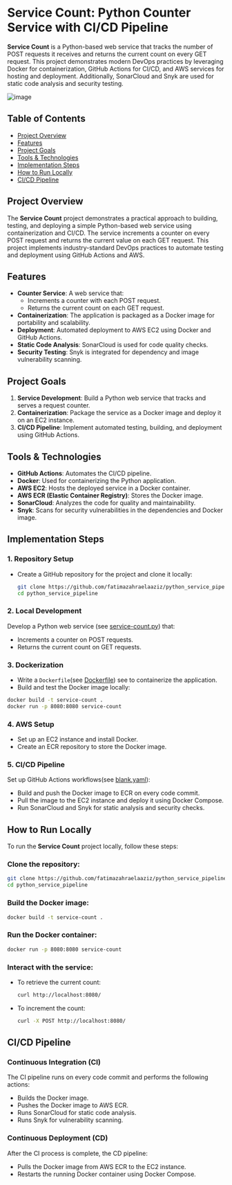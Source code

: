 # Service Count: Python Counter Service with CI/CD Pipeline

**Service Count** is a Python-based web service that tracks the number of POST requests it receives and returns the current count on every GET request. This project demonstrates modern DevOps practices by leveraging Docker for containerization, GitHub Actions for CI/CD, and AWS services for hosting and deployment. Additionally, SonarCloud and Snyk are used for static code analysis and security testing.

![image](https://github.com/fatimazahraelaaziz/Python-Service-CI-CD-Pipeline/assets/96253973/0a1f122d-0c4d-4099-b548-2064ed0efca6)

## Table of Contents
- [Project Overview](#project-overview)
- [Features](#features)
- [Project Goals](#project-goals)
- [Tools & Technologies](#tools--technologies)
- [Implementation Steps](#implementation-steps)
- [How to Run Locally](#how-to-run-locally)
- [CI/CD Pipeline](#cicd-pipeline)

## Project Overview

The **Service Count** project demonstrates a practical approach to building, testing, and deploying a simple Python-based web service using containerization and CI/CD. The service increments a counter on every POST request and returns the current value on each GET request. This project implements industry-standard DevOps practices to automate testing and deployment using GitHub Actions and AWS.

## Features

- **Counter Service**: A web service that:
  - Increments a counter with each POST request.
  - Returns the current count on each GET request.
- **Containerization**: The application is packaged as a Docker image for portability and scalability.
- **Deployment**: Automated deployment to AWS EC2 using Docker and GitHub Actions.
- **Static Code Analysis**: SonarCloud is used for code quality checks.
- **Security Testing**: Snyk is integrated for dependency and image vulnerability scanning.

## Project Goals

1. **Service Development**: Build a Python web service that tracks and serves a request counter.
2. **Containerization**: Package the service as a Docker image and deploy it on an EC2 instance.
3. **CI/CD Pipeline**: Implement automated testing, building, and deployment using GitHub Actions.

## Tools & Technologies

- **GitHub Actions**: Automates the CI/CD pipeline.
- **Docker**: Used for containerizing the Python application.
- **AWS EC2**: Hosts the deployed service in a Docker container.
- **AWS ECR (Elastic Container Registry)**: Stores the Docker image.
- **SonarCloud**: Analyzes the code for quality and maintainability.
- **Snyk**: Scans for security vulnerabilities in the dependencies and Docker image.

## Implementation Steps

### 1. Repository Setup
- Create a GitHub repository for the project and clone it locally:
  ```bash
  git clone https://github.com/fatimazahraelaaziz/python_service_pipeline.git
  cd python_service_pipeline

### 2. Local Development 
Develop a Python web service (see [service-count.py](https://github.com/fatimazahraelaaziz/python_service_pipeline/blob/main/service_count.py)) that:
- Increments a counter on POST requests.
- Returns the current count on GET requests.

### 3. Dockerization
- Write a `Dockerfile`(see [Dockerfile](https://github.com/fatimazahraelaaziz/python_service_pipeline/blob/main/Dockerfile)) see  to containerize the application.
- Build and test the Docker image locally:

```bash
docker build -t service-count .
docker run -p 8080:8080 service-count
```

### 4. AWS Setup
- Set up an EC2 instance and install Docker.
- Create an ECR repository to store the Docker image.

### 5. CI/CD Pipeline
Set up GitHub Actions workflows(see [blank.yaml](https://github.com/fatimazahraelaaziz/python_service_pipeline/blob/main/.github/workflows/blank.yml)):
- Build and push the Docker image to ECR on every code commit.
- Pull the image to the EC2 instance and deploy it using Docker Compose.
- Run SonarCloud and Snyk for static analysis and security checks.

## How to Run Locally

To run the **Service Count** project locally, follow these steps:

### Clone the repository:
```bash
git clone https://github.com/fatimazahraelaaziz/python_service_pipeline.git
cd python_service_pipeline
```
### Build the Docker image:
```bash
docker build -t service-count .
```

### Run the Docker container:
```bash
docker run -p 8080:8080 service-count
```

### Interact with the service:
- To retrieve the current count:
  ```bash
  curl http://localhost:8080/
  ```
- To increment the count:
  ```bash
  curl -X POST http://localhost:8080/
  ```

## CI/CD Pipeline

### Continuous Integration (CI)
The CI pipeline runs on every code commit and performs the following actions:
- Builds the Docker image.
- Pushes the Docker image to AWS ECR.
- Runs SonarCloud for static code analysis.
- Runs Snyk for vulnerability scanning.

### Continuous Deployment (CD)
After the CI process is complete, the CD pipeline:
- Pulls the Docker image from AWS ECR to the EC2 instance.
- Restarts the running Docker container using Docker Compose.



